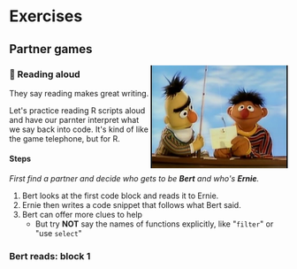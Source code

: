 # Exercises

## Partner games

<img src="../../images/bert_ernie.jpg" width=248 align="right" />

### :book: Reading aloud

They say reading makes great writing.  

Let's practice reading R scripts aloud and have our parnter interpret what we say back into code. It's kind of like the game telephone, but for R.

#### Steps

_First find a partner and decide who gets to be **Bert** and who's **Ernie**._

1. Bert looks at the first code block and reads it to Ernie.
1. Ernie then writes a code snippet that follows what Bert said.
1. Bert can offer more clues to help
    - But try **NOT** say the names of functions explicitly, like "`filter`" or "use `select`"

### Bert reads: block 1
